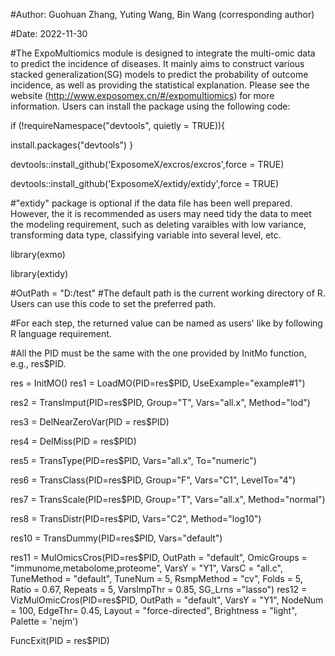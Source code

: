 #Author: Guohuan Zhang, Yuting Wang, Bin Wang (corresponding author)

#Date: 2022-11-30

#The ExpoMultiomics module is designed to integrate the multi-omic data to predict the incidence of diseases. It mainly aims to construct various stacked generalization(SG) models to predict the probability of outcome incidence, as well as providing the statistical explanation. Please see the website (http://www.exposomex.cn/#/expomultiomics) for more information. Users can install the package using the following code:

if (!requireNamespace("devtools", quietly = TRUE)){

install.packages("devtools")
}

devtools::install_github('ExposomeX/excros/excros',force = TRUE)

devtools::install_github('ExposomeX/extidy/extidy',force = TRUE)

#"extidy" package is optional if the data file has been well prepared. However, the it is recommended as users may need tidy the data to meet the modeling requirement, such as deleting varaibles with low variance, transforming data type, classifying variable into several level, etc.

library(exmo)

library(extidy)

#OutPath = "D:/test" #The default path is the current working directory of R. Users can use this code to set the preferred path.

#For each step, the returned value can be named as users' like by following R language requirement.

#All the PID must be the same with the one provided by InitMo function, e.g., res$PID.

res = InitMO()
res1 = LoadMO(PID=res$PID,
                  UseExample="example#1")

res2 = TransImput(PID=res$PID, Group="T", Vars="all.x", Method="lod")

res3 = DelNearZeroVar(PID = res$PID)

res4 = DelMiss(PID = res$PID)

res5 = TransType(PID=res$PID, Vars="all.x", To="numeric")

res6 = TransClass(PID=res$PID, Group="F", Vars="C1", LevelTo="4")

res7 = TransScale(PID=res$PID, Group="T", Vars="all.x", Method="normal")

res8 = TransDistr(PID=res$PID, Vars="C2", Method="log10")

res10 = TransDummy(PID=res$PID, Vars="default")


res11 = MulOmicsCros(PID=res$PID,
                    OutPath = "default",
                    OmicGroups = "immunome,metabolome,proteome",
                    VarsY = "Y1",
                    VarsC = "all.c",
                    TuneMethod = "default",
                    TuneNum = 5,
                    RsmpMethod = "cv",
                    Folds = 5,
                    Ratio = 0.67,
                    Repeats = 5,
                    VarsImpThr = 0.85,
                    SG_Lrns ="lasso")
res12 = VizMulOmicCros(PID=res$PID,
                   OutPath = "default",
                   VarsY = "Y1",
                   NodeNum = 100,
                   EdgeThr= 0.45,
                   Layout = "force-directed",
                   Brightness = "light",
                   Palette = 'nejm')

FuncExit(PID = res$PID)
